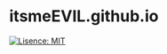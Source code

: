 # itsmeEVIL.github.io

[![Lisence: MIT](https://img.shields.io/github/license/itsmeEVIL/itsmeEVIL.github.io?style=for-the-badge)](https://github.com/itsmeEVIL/itsmeEVIL.github.io/blob/master/LICENSE)
